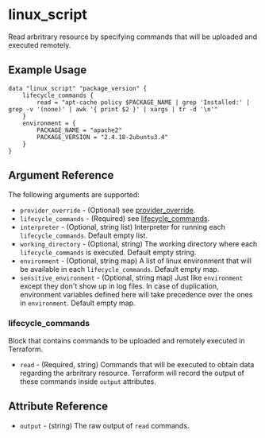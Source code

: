 # linux_script

Read arbritrary resource by specifying commands that will be uploaded and executed remotely.

## Example Usage

```hcl
data "linux_script" "package_version" {
    lifecycle_commands {
        read = "apt-cache policy $PACKAGE_NAME | grep 'Installed:' | grep -v '(none)' | awk '{ print $2 }' | xargs | tr -d '\n'"
    }
    environment = {
        PACKAGE_NAME = "apache2"
        PACKAGE_VERSION = "2.4.18-2ubuntu3.4"
    }
}
```

## Argument Reference

The following arguments are supported:

- `provider_override` - (Optional) see [provider_override](../#provider-override).
- `lifecycle_commands` - (Required) see [lifecycle_commands](#lifecycle_commands).
- `interpreter` - (Optional, string list) Interpreter for running each `lifecycle_commands`. Default empty list.
- `working_directory` - (Optional, string) The working directory where each `lifecycle_commands` is executed. Default empty string.
- `environment` - (Optional, string map) A list of linux environment that will be available in each `lifecycle_commands`. Default empty map.
- `sensitive_environment` - (Optional, string map) Just like `environment` except they don't show up in log files. In case of duplication,  environment variables defined here will take precedence over the ones in `environment`. Default empty map.

### lifecycle_commands

Block that contains commands to be uploaded and remotely executed in Terraform.

- `read` - (Required, string) Commands that will be executed to obtain data regarding the arbritrary resource. Terraform will record the output of these commands inside `output` attributes.

## Attribute Reference

- `output` - (string) The raw output of `read` commands.

